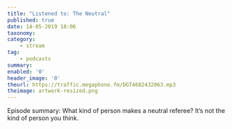 ```yaml
---
title: "Listened to: The Neutral"
published: true
date: 14-05-2019 18:06
taxonomy:
category:
	- stream
tag:
	- podcasts
summary:
enabled: '0'
header_image: '0'
theurl: https://traffic.megaphone.fm/DGT4682432063.mp3
theimage: artwork-resized.png
--- 
```

Episode summary: What kind of person makes a neutral referee? It’s not the kind of person you think.
